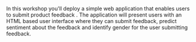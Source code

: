 
In this workshop you'll deploy a simple web application that enables users to submit product feedback . The application will present users with an HTML based user interface where they can submit feedback, predict sentiment about the feedback and identify gender for the user submitting feedback.
